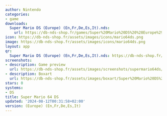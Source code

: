 ```yaml
---
author: Nintendo
categories:
- game
downloads:
  Super Mario DS (Europe) (En,Fr,De,Es,It).nds:
    url: https://db-nds-shop.fr/games/Super%20Mario%20DS%20%28Europe%29%20%28En%2CFr%2CDe%2CEs%2CIt%29.zip
icon: https://db-nds-shop.fr/assets/images/icons/mario64ds.png
image: https://db-nds-shop.fr/assets/images/icons/mario64ds.png
layout: app
qr:
  Super Mario DS (Europe) (En,Fr,De,Es,It).nds: https://db-nds-shop.fr/qr/super-mario-ds-europe-enfrdeesit-nds.png
screenshots:
- description: Game preview
  url: https://db-nds-shop.fr/assets/images/screenshots/supermario64ds/supermario64ds.png
- description: Boxart
  url: https://db-nds-shop.fr/assets/images/boxart/Super%20Mario%20DS%20(Europe)%20(En%2CFr%2CDe%2CEs%2CIt).nds.png
stars: 0
systems:
- DS
title: Super Mario 64 DS
updated: '2024-08-12T00:31:58+02:00'
version: (Europe) (En,Fr,De,Es,It)
---
```

